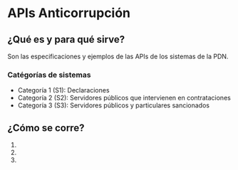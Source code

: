 

# APIs Anticorrupción

## ¿Qué es y para qué sirve?
Son las especificaciones y ejemplos de las APIs de los sistemas de la PDN. 

### Catégorías de sistemas
 - Categoría 1 (S1): Declaraciones
 - Categoría 2 (S2): Servidores públicos que intervienen en contrataciones
 - Categoría 3 (S3): Servidores públicos y particulares sancionados

## ¿Cómo se corre?
1.
2.
3.
